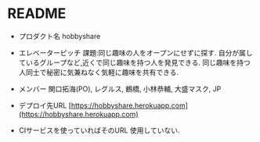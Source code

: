 # README

* プロダクト名
hobbyshare

* エレベーターピッチ
課題:同じ趣味の人をオープンにせずに探す.
自分が属しているグループなど,近くで同じ趣味を持つ人を発見できる.
同じ趣味を持つ人同士で秘密に気兼ねなく気軽に趣味を共有できる.

* メンバー
関口拓海(PO), レグルス, 鶴橋, 小林恭輔, 大盛マスク, JP

* デプロイ先URL
[https://hobbyshare.herokuapp.com](https://hobbyshare.herokuapp.com)

* CIサービスを使っていればそのURL
使用していない.
